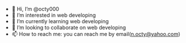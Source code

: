 - 👋 Hi, I’m @octy000
- 👀 I’m interested in web developing
- 🌱 I’m currently learning web developing
- 💞️ I’m looking to collaborate on web developing
- 📫 How to reach me: you can reach me by email(n.octy@yahoo.com)

<!---
octy000/octy000 is a ✨ special ✨ repository because its `README.md` (this file) appears on your GitHub profile.
You can click the Preview link to take a look at your changes.
--->
